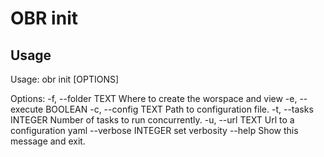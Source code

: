 # OBR init

## Usage
Usage: obr init [OPTIONS]

Options:
  -f, --folder TEXT      Where to create the worspace and view
  -e, --execute BOOLEAN
  -c, --config TEXT      Path to configuration file.
  -t, --tasks INTEGER    Number of tasks to run concurrently.
  -u, --url TEXT         Url to a configuration yaml
  --verbose INTEGER      set verbosity
  --help                 Show this message and exit.